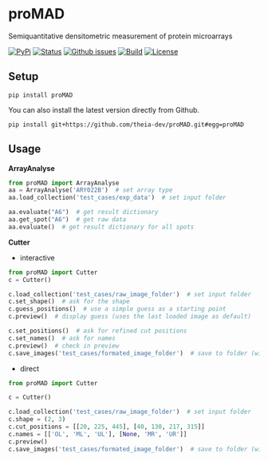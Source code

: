 # proMAD
Semiquantitative densitometric measurement of protein microarrays


[![PyPi](https://img.shields.io/pypi/v/proMAD.svg?style=for-the-badge)](https://pypi.org/project/proMAD/)
[![Status](https://img.shields.io/pypi/status/proMAD.svg?style=for-the-badge)](https://pypi.org/project/proMAD/)
[![Github issues](https://img.shields.io/github/issues/theia-dev/proMAD.svg?style=for-the-badge)](https://github.com/theia-dev/proMAD/issues)
[![Build](https://img.shields.io/travis/theia-dev/proMAD.svg?style=for-the-badge)](https://travis-ci.org/theia-dev/proMAD)
[![License](https://img.shields.io/github/license/theia-dev/proMAD.svg?style=for-the-badge)](https://github.com/theia-dev/proMAD/blob/master/LICENSE.txt)


## Setup
    pip install proMAD
    
You can also install the latest version directly from Github.

    pip install git+https://github.com/theia-dev/proMAD.git#egg=proMAD

    
## Usage
**ArrayAnalyse**
```python
from proMAD import ArrayAnalyse
aa = ArrayAnalyse('ARY022B')  # set array type
aa.load_collection('test_cases/exp_data')  # set input folder

aa.evaluate("A6")  # get result dictionary
aa.get_spot("A6")  # get raw data
aa.evaluate()  # get result dictionary for all spots
```
**Cutter**

* interactive
```python
from proMAD import Cutter
c = Cutter()

c.load_collection('test_cases/raw_image_folder')  # set input folder
c.set_shape()  # ask for the shape
c.guess_positions()  # use a simple guess as a starting point
c.preview()  # display guess (uses the last loaded image as default)

c.set_positions()  # ask for refined cut positions
c.set_names()  # ask for names
c.preview()  # check in preview
c.save_images('test_cases/formated_image_folder')  # save to folder (will be created if it does not exist
```

* direct
```python
from proMAD import Cutter

c = Cutter()

c.load_collection('test_cases/raw_image_folder')  # set input folder
c.shape = (2, 3)
c.cut_positions = [[20, 225, 445], [40, 130, 217, 315]]
c.names = [['OL', 'ML', 'UL'], [None, 'MR', 'UR']]
c.preview()
c.save_images('test_cases/formated_image_folder')  # save to folder (will be created if it does not exist
```

